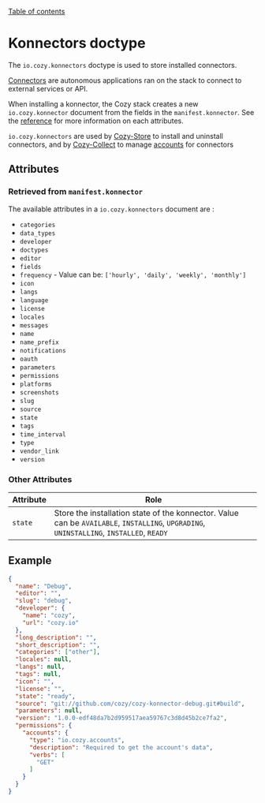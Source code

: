 [Table of contents](README.md#table-of-contents)

# Konnectors doctype

The `io.cozy.konnectors` doctype is used to store installed connectors.

[Connectors](https://docs.cozy.io/en/tutorials/konnector/) are autonomous applications ran on the stack to connect to external services or API.

When installing a konnector, the Cozy stack creates a new `io.cozy.konnector` document from the fields in the `manifest.konnector`. See the [reference](https://github.com/cozy/cozy-collect/blob/master/docs/konnector-manifest.md) for more information on each attributes.

`io.cozy.konnectors` are used by [Cozy-Store](http://github.com/cozy/cozy-store/) to install and uninstall connectors, and by [Cozy-Collect](http://github.com/cozy/cozy-collect/) to manage [accounts](io.cozy.accounts) for connectors

## Attributes
### Retrieved from `manifest.konnector`

The available attributes in a `io.cozy.konnectors` document are :

* `categories`
* `data_types`
* `developer`
* `doctypes`
* `editor`
* `fields`
* `frequency` - Value can be: `['hourly', 'daily', 'weekly', 'monthly']`
* `icon`
* `langs`
* `language`
* `license`
* `locales`
* `messages`
* `name`
* `name_prefix`
* `notifications`
* `oauth`
* `parameters`
* `permissions`
* `platforms`
* `screenshots`
* `slug`
* `source`
* `state`
* `tags`
* `time_interval`
* `type`
* `vendor_link`
* `version`

### Other Attributes

| Attribute | Role |
|-----------|------|
| `state`   | Store the installation state of the konnector. Value can be `AVAILABLE`, `INSTALLING`, `UPGRADING`, `UNINSTALLING`, `INSTALLED`, `READY` |

## Example

```json
{
  "name": "Debug",
  "editor": "",
  "slug": "debug",
  "developer": {
    "name": "cozy",
    "url": "cozy.io"
  },
  "long_description": "",
  "short_description": "",
  "categories": ["other"],
  "locales": null,
  "langs": null,
  "tags": null,
  "icon": "",
  "license": "",
  "state": "ready",
  "source": "git://github.com/cozy/cozy-konnector-debug.git#build",
  "parameters": null,
  "version": "1.0.0-edf48da7b2d959517aea59767c3d8d45b2ce7fa2",
  "permissions": {
    "accounts": {
      "type": "io.cozy.accounts",
      "description": "Required to get the account's data",
      "verbs": [
        "GET"
      ]
    }
  }
}
```

